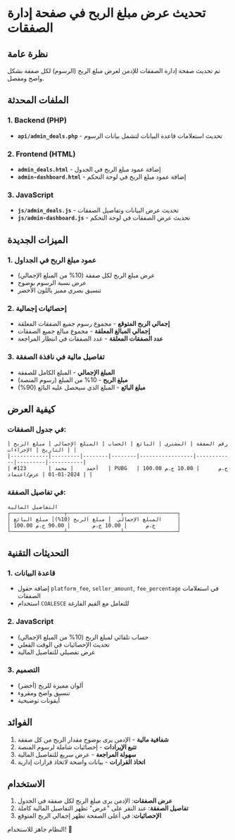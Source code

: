 # تحديث عرض مبلغ الربح في صفحة إدارة الصفقات

## نظرة عامة
تم تحديث صفحة إدارة الصفقات للإدمن لعرض مبلغ الربح (الرسوم) لكل صفقة بشكل واضح ومفصل.

## الملفات المحدثة

### 1. Backend (PHP)
- **`api/admin_deals.php`** - تحديث استعلامات قاعدة البيانات لتشمل بيانات الرسوم

### 2. Frontend (HTML)
- **`admin_deals.html`** - إضافة عمود مبلغ الربح في الجدول
- **`admin-dashboard.html`** - إضافة عمود مبلغ الربح في لوحة التحكم

### 3. JavaScript
- **`js/admin_deals.js`** - تحديث عرض البيانات وتفاصيل الصفقات
- **`js/admin-dashboard.js`** - تحديث عرض الصفقات في لوحة التحكم

## الميزات الجديدة

### 1. عمود مبلغ الربح في الجداول
- عرض مبلغ الربح لكل صفقة (10% من المبلغ الإجمالي)
- عرض نسبة الرسوم بوضوح
- تنسيق بصري مميز باللون الأخضر

### 2. إحصائيات إجمالية
- **إجمالي الربح المتوقع** - مجموع رسوم جميع الصفقات المعلقة
- **إجمالي المبالغ المعلقة** - مجموع مبالغ جميع الصفقات
- **عدد الصفقات المعلقة** - عدد الصفقات في انتظار المراجعة

### 3. تفاصيل مالية في نافذة الصفقة
- **المبلغ الإجمالي** - المبلغ الكامل للصفقة
- **مبلغ الربح** - 10% من المبلغ (رسوم المنصة)
- **مبلغ البائع** - المبلغ الذي سيحصل عليه البائع (90%)

## كيفية العرض

### في جدول الصفقات:
```
| رقم الصفقة | المشتري | البائع | الحساب | المبلغ الإجمالي | مبلغ الربح | التاريخ | الإجراءات |
|------------|---------|--------|--------|-----------------|------------|---------|-----------|
| #123       | أحمد    | محمد   | PUBG   | 100.00 ج.م      | 10.00 ج.م  | 2024-01-01 | عرض/اعتماد |
```

### في تفاصيل الصفقة:
```
التفاصيل المالية
┌─────────────────┬─────────────────┬─────────────────┐
│ المبلغ الإجمالي  │ مبلغ الربح (10%)│ مبلغ البائع     │
│ 100.00 ج.م      │ 10.00 ج.م       │ 90.00 ج.م       │
└─────────────────┴─────────────────┴─────────────────┘
```

## التحديثات التقنية

### 1. قاعدة البيانات
- إضافة حقول `platform_fee`, `seller_amount`, `fee_percentage` في استعلامات الصفقات
- استخدام `COALESCE` للتعامل مع القيم الفارغة

### 2. JavaScript
- حساب تلقائي لمبلغ الربح (10% من المبلغ الإجمالي)
- تحديث الإحصائيات في الوقت الفعلي
- عرض تفصيلي للتفاصيل المالية

### 3. التصميم
- ألوان مميزة للربح (أخضر)
- تنسيق واضح ومقروء
- أيقونات توضيحية

## الفوائد

1. **شفافية مالية** - الإدمن يرى بوضوح مقدار الربح من كل صفقة
2. **تتبع الإيرادات** - إحصائيات شاملة لرسوم المنصة
3. **سهولة المراجعة** - عرض سريع للتفاصيل المالية
4. **اتخاذ القرارات** - بيانات واضحة لاتخاذ قرارات إدارية

## الاستخدام

1. **عرض الصفقات**: الإدمن يرى مبلغ الربح لكل صفقة في الجدول
2. **تفاصيل الصفقة**: عند النقر على "عرض" تظهر التفاصيل المالية كاملة
3. **الإحصائيات**: في أعلى الصفحة تظهر إجمالي الربح المتوقع

النظام جاهز للاستخدام! 🎉
